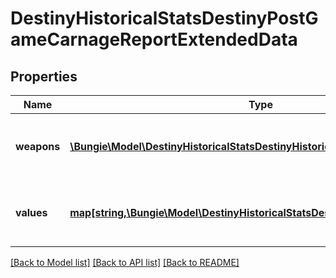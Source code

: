 # DestinyHistoricalStatsDestinyPostGameCarnageReportExtendedData

## Properties
Name | Type | Description | Notes
------------ | ------------- | ------------- | -------------
**weapons** | [**\Bungie\Model\DestinyHistoricalStatsDestinyHistoricalWeaponStats[]**](DestinyHistoricalStatsDestinyHistoricalWeaponStats.md) | List of weapons and their perspective values. | [optional] 
**values** | [**map[string,\Bungie\Model\DestinyHistoricalStatsDestinyHistoricalStatsValue]**](DestinyHistoricalStatsDestinyHistoricalStatsValue.md) | Collection of stats for the player in this activity. | [optional] 

[[Back to Model list]](../README.md#documentation-for-models) [[Back to API list]](../README.md#documentation-for-api-endpoints) [[Back to README]](../README.md)


